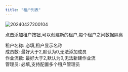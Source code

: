 ```yaml
---
title: "租户列表"
---
```


![20240427200104](https://img.isxcode.com/picgo/20240427200104.png)

点击添加租户按钮,可以创建新的租户,每个租户之间数据隔离

租户名称: 必填,租户显示名称 <br/>
成员数: 最好大于2,默认为0,无法添加成员 <br/>
作业流数: 最好大于2,默认为0,无法新建作业流 <br/>
管理员: 必填,支持配置多个租户管理员